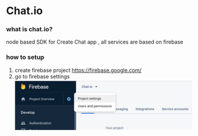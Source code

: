 # Chat.io

### what is chat.io?

node based SDK for Create Chat app , all services are based on firebase

### how to setup

   1. create firebase project https://firebase.google.com/
   2. go to firebase settings
![](https://github.com/seer99/Chat.io/blob/master/assets/settings.png)
      



